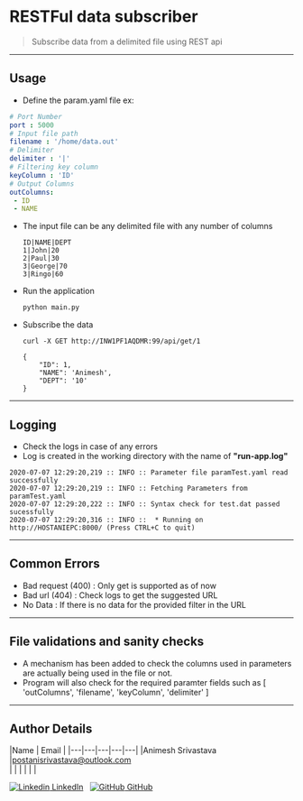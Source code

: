 # RESTFul data subscriber

> Subscribe data from a delimited file using REST api

---

## Usage

- Define the param.yaml file ex:

 ```yaml
 # Port Number
port : 5000
# Input file path
filename : '/home/data.out'
# Delimiter
delimiter : '|'
# Filtering key column
keyColumn : 'ID'
# Output Columns
outColumns:
  - ID
  - NAME
  ```
  
- The input file can be any delimited file with any number of columns

  ```csv
  ID|NAME|DEPT
  1|John|20
  2|Paul|30
  3|George|70
  3|Ringo|60
  ```

- Run the application

  ```python
  python main.py
  ```

- Subscribe the data

    ```curl
    curl -X GET http://INW1PF1AQDMR:99/api/get/1

    {
        "ID": 1,
        "NAME": 'Animesh',
        "DEPT": '10'
    }
    ````

---

## Logging

- Check the logs in case of any errors
- Log is created in the working directory with the name of **"run-app.log"**

```log
2020-07-07 12:29:20,219 :: INFO :: Parameter file paramTest.yaml read successfully
2020-07-07 12:29:20,219 :: INFO :: Fetching Parameters from paramTest.yaml
2020-07-07 12:29:20,222 :: INFO :: Syntax check for test.dat passed sucessfully
2020-07-07 12:29:20,316 :: INFO ::  * Running on http://HOSTANIEPC:8000/ (Press CTRL+C to quit)
```

---

## Common Errors

- Bad request (400) : Only get is supported as of now
- Bad url (404) : Check logs to get the suggested URL
- No Data : If there is no data for the provided filter in the URL

---

## File validations and sanity checks

- A mechanism has been added to check the columns used in parameters are actually being used in the file or not.
- Program will also check for the required paramter fields such as [ 'outColumns', 'filename', 'keyColumn', 'delimiter' ]

---

## Author Details

|Name   | Email  |
|---|---|---|---|---|
|Animesh Srivastava  |postanisrivastava@outlook.com  
|   |   |   |   |   |

[![Linkedin](https://i.stack.imgur.com/gVE0j.png) LinkedIn](https://www.linkedin.com/in/animesh-srivastava-12390a107/)
&nbsp;
[![GitHub](https://i.stack.imgur.com/tskMh.png) GitHub](https://github.com/anieshaz)
